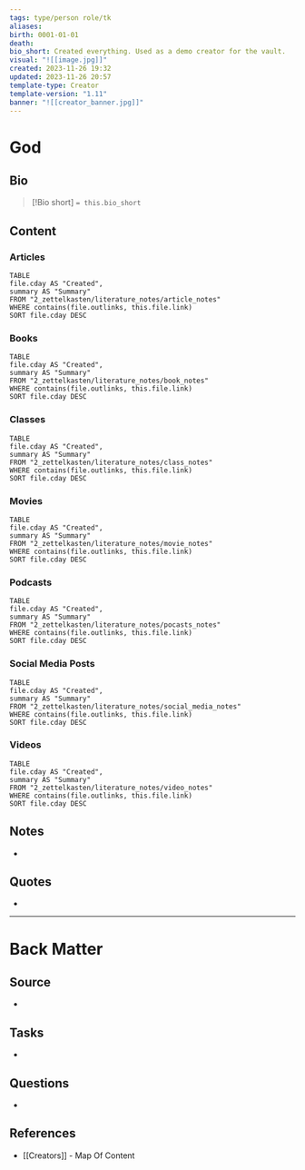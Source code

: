 ```yaml
---
tags: type/person role/tk
aliases: 
birth: 0001-01-01
death: 
bio_short: Created everything. Used as a demo creator for the vault.
visual: "![[image.jpg]]"
created: 2023-11-26 19:32
updated: 2023-11-26 20:57
template-type: Creator
template-version: "1.11"
banner: "![[creator_banner.jpg]]"
---
```


# God

##  Bio
<!-- Short biography of the AUTHOR -->

> [!Bio short]
> `= this.bio_short`


## Content
<!-- Only most important I‘ve read -->
### Articles
```dataview
TABLE
file.cday AS "Created",
summary AS "Summary"
FROM "2_zettelkasten/literature_notes/article_notes"
WHERE contains(file.outlinks, this.file.link)
SORT file.cday DESC
```

### Books
```dataview
TABLE
file.cday AS "Created",
summary AS "Summary"
FROM "2_zettelkasten/literature_notes/book_notes"
WHERE contains(file.outlinks, this.file.link)
SORT file.cday DESC
```

### Classes
```dataview
TABLE
file.cday AS "Created",
summary AS "Summary"
FROM "2_zettelkasten/literature_notes/class_notes"
WHERE contains(file.outlinks, this.file.link)
SORT file.cday DESC
```

### Movies
```dataview
TABLE
file.cday AS "Created",
summary AS "Summary"
FROM "2_zettelkasten/literature_notes/movie_notes"
WHERE contains(file.outlinks, this.file.link)
SORT file.cday DESC
```

### Podcasts
```dataview
TABLE
file.cday AS "Created",
summary AS "Summary"
FROM "2_zettelkasten/literature_notes/pocasts_notes"
WHERE contains(file.outlinks, this.file.link)
SORT file.cday DESC
```

### Social Media Posts
```dataview
TABLE
file.cday AS "Created",
summary AS "Summary"
FROM "2_zettelkasten/literature_notes/social_media_notes"
WHERE contains(file.outlinks, this.file.link)
SORT file.cday DESC
```

### Videos
```dataview
TABLE
file.cday AS "Created",
summary AS "Summary"
FROM "2_zettelkasten/literature_notes/video_notes"
WHERE contains(file.outlinks, this.file.link)
SORT file.cday DESC
```
## Notes
<!-- The main content of my thoughts really -->
- 


## Quotes
<!-- Notable quotes with reference to their page or location -->
- 

---
# Back Matter
## Source
<!-- Always keep a link to the source- --> 
- 

## Tasks
<!-- What remains to be done with this note? --> 
- 

## Questions
<!-- What remains for you to consider? -->
- 

## References 
<!-- Links to pages not referenced in the content -->
- [[Creators]] - Map Of Content